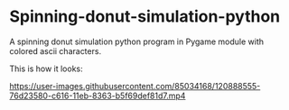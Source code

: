


# Spinning-donut-simulation-python
A spinning donut simulation python program in Pygame module with colored ascii characters.


This is how it looks:

https://user-images.githubusercontent.com/85034168/120888555-76d23580-c616-11eb-8363-b5f69def81d7.mp4
